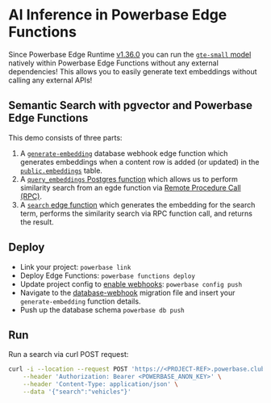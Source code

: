 # AI Inference in Powerbase Edge Functions

Since Powerbase Edge Runtime [v1.36.0](https://github.com/skorpland/edge-runtime/releases/tag/v1.36.0) you can run the [`gte-small` model](https://huggingface.co/Powerbase/gte-small) natively within Powerbase Edge Functions without any external dependencies! This allows you to easily generate text embeddings without calling any external APIs!

## Semantic Search with pgvector and Powerbase Edge Functions

This demo consists of three parts:

1. A [`generate-embedding`](./powerbase/functions/generate-embedding/index.ts) database webhook edge function which generates embeddings when a content row is added (or updated) in the [`public.embeddings`](./powerbase/migrations/20240408072601_embeddings.sql) table.
2. A [`query_embeddings` Postgres function](./powerbase/migrations/20240410031515_vector-search.sql) which allows us to perform similarity search from an egde function via [Remote Procedure Call (RPC)](https://powerbase.club/docs/guides/database/functions?language=js).
3. A [`search` edge function](./powerbase/functions/search/index.ts) which generates the embedding for the search term, performs the similarity search via RPC function call, and returns the result.

## Deploy

- Link your project: `powerbase link`
- Deploy Edge Functions: `powerbase functions deploy`
- Update project config to [enable webhooks](https://powerbase.club/docs/guides/local-development/cli/config#experimental.webhooks.enabled): `powerbase config push`
- Navigate to the [database-webhook](./powerbase/migrations/20240410041607_database-webhook.sql) migration file and insert your `generate-embedding` function details.
- Push up the database schema `powerbase db push`

## Run

Run a search via curl POST request:

```bash
curl -i --location --request POST 'https://<PROJECT-REF>.powerbase.club/functions/v1/search' \
    --header 'Authorization: Bearer <POWERBASE_ANON_KEY>' \
    --header 'Content-Type: application/json' \
    --data '{"search":"vehicles"}'
```
